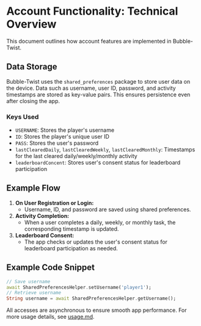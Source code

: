 # Account Functionality: Technical Overview

This document outlines how account features are implemented in Bubble-Twist.

## Data Storage
Bubble-Twist uses the `shared_preferences` package to store user data on the device. Data such as username, user ID, password, and activity timestamps are stored as key-value pairs. This ensures persistence even after closing the app.

### Keys Used
- `USERNAME`: Stores the player's username
- `ID`: Stores the player's unique user ID
- `PASS`: Stores the user's password
- `lastClearedDaily`, `lastClearedWeekly`, `lastClearedMonthly`: Timestamps for the last cleared daily/weekly/monthly activity
- `leaderboardConcent`: Stores user's consent status for leaderboard participation

## Example Flow
1. **On User Registration or Login:**
   - Username, ID, and password are saved using shared preferences.
2. **Activity Completion:**
   - When a user completes a daily, weekly, or monthly task, the corresponding timestamp is updated.
3. **Leaderboard Consent:**
   - The app checks or updates the user's consent status for leaderboard participation as needed.

## Example Code Snippet
```dart
// Save username
await SharedPreferencesHelper.setUsername('player1');
// Retrieve username
String username = await SharedPreferencesHelper.getUsername();
```

All accesses are asynchronous to ensure smooth app performance. For more usage details, see [usage.md](usage.md).